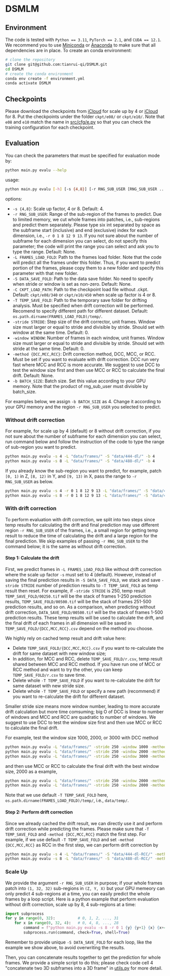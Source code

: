 # DSMLM

## Environment

The code is tested with `Python == 3.11`, `PyTorch == 2.1`, and `CUDA == 12.1`. 
We recommend you to use 
[Miniconda](https://docs.conda.io/en/latest/miniconda.html) or 
[Anaconda](https://www.anaconda.com/) to make sure that all dependencies are in 
place. To create an conda environment:
```bash
# clone the repository
git clone git@github.com:tianrui-qi/DSMLM.git
cd DSMLM
# create the conda environment
conda env create -f environment.yml
conda activate DSMLM
```

## Checkpoints

Please download the checkpoints from 
[iCloud](https://www.icloud.com/iclouddrive/05cFlVujbb2TkrWANiT04tdgQ#340) for 
scale up by 4 or 
[iCloud](https://www.icloud.com/iclouddrive/0e6maAxyFbHaA3MIGSYuivcOw#450) 
for 8. Put the checkpoints under the folder `ckpt/e08/` or `ckpt/e10/`.
Note that `e08` and `e10` match the name in 
[src/cfg/e.py](https://github.com/tianrui-qi/DSMLM/blob/main/src/cfg/e.py) so 
that you can check the training configuration for each checkpoint.

## Evaluation

You can check the parameters that must be specified for evaluation mode by:
```bash
python main.py evalu --help
```
usage:
```bash
python main.py evalu [-h] [-s {4,8}] [-r RNG_SUB_USER [RNG_SUB_USER ...]] -L FRAMES_LOAD_FOLD [-S DATA_SAVE_FOLD] [-C CKPT_LOAD_PATH] [-T TEMP_SAVE_FOLD] [-stride STRIDE] [-window WINDOW] [-method {DCC,MCC,RCC}] -b BATCH_SIZE
```
options:
-   `-s {4,8}`: Scale up factor, 4 or 8. Default: 4.
-   `-r RNG_SUB_USER`: Range of the sub-region of the frames to predict. Due to 
    limited memory, we cut whole frames into patches, i.e., sub-regions and 
    predict them separately. Please type six int separated by space as the 
    subframe start (inclusive) and end (exclusive) index for each dimension, 
    i.e., `-r 0 1 8 12 9 13`. If you not sure about the number of subframe for 
    each dimension you can select, do not specify this parameter; the code will 
    print the range you can select and ask you to type the range. Default: None.
-   `-L FRAMES_LOAD_FOLD`: Path to the frames load folder. Note that the code 
    will predict all the frames under this folder. Thus, if you want to predict 
    portion of the frames, please copy them to a new folder and specify this 
    parameter with that new folder.
-   `-S DATA_SAVE_FOLD`: Path to the data save folder. No need to specify when 
    stride or window is set as non-zero. Default: None.
-   `-C CKPT_LOAD_PATH`: Path to the checkpoint load file without .ckpt. 
    Default: `ckpt/e08/340` or `ckpt/e10/450` when scale up factor is 4 or 8.
-   `-T TEMP_SAVE_FOLD`: Path to the temporary save folder for drifting 
    analysis. Must be specified when drift correction will be performed. 
    Recomend to specify different path for different dataset.
    Default: `os.path.dirname(FRAMES_LOAD_FOLD)/temp/`.
-   `-stride STRIDE`: Step size of the drift corrector, unit frames. Window size
    must larger or equal to stride and divisible by stride. Should set with 
    window at the same time. Default: 0.
-   `-window WINDOW`: Number of frames in each window, unit frames. Window size 
    must larger or equal to stride and divisible by stride. Should set with 
    stride at the same time. Default: 0.
-   `-method {DCC,MCC,RCC}`: Drift correction method, DCC, MCC, or RCC. Must be 
    set if you want to evaluate with drift correction. DCC run very fast where 
    MCC and RCC is more accurate. We suggest to use DCC to test the window size 
    first and then use MCC or RCC to calculate the final drift. Default: None.
-   `-b BATCH_SIZE`: Batch size. Set this value according to your GPU memory. 
    Note that the product of rng_sub_user must divisible by batch_size.

For examples below, we assign `-b BATCH_SIZE` as 4. Change it according to your 
GPU memory and the region `-r RNG_SUB_USER` you selected to predict.

### Without drift correction

For example, for scale up by 4 (default) or 8 without drift correction, if you
not sure about the number of subframe for each dimension you can select, run 
command below and follow the instruction of the code to type the range of 
sub-region you want to predict.
```bash
python main.py evalu -s 4 -L "data/frames/" -S "data/444-dl/" -b 4
python main.py evalu -s 8 -L "data/frames/" -S "data/488-dl/" -b 4
```

If you already know the sub-region you want to predict, for example, patch 
`[0, 1)` in Z, `[8, 12)` in Y, and `[9, 13)` in X, pass the range to 
`-r RNG_SUB_USER` as below.
```bash
python main.py evalu -s 4 -r 0 1 8 12 9 13 -L "data/frames/" -S "data/444-dl/" -b 4
python main.py evalu -s 8 -r 0 1 8 12 9 13 -L "data/frames/" -S "data/488-dl/" -b 4
```

### With drift correction

To perform evaluation with drift correction, we split into two steps since temp 
results for calculating the drift and final prediction may use different region
`-r RNG_SUB_USER` of the frames, i.e., a small region for getting temp result to 
reduce the time of calculating the drift and a large region for the final 
prediction. We skip examples of passing `-r RNG_SUB_USER` to the command below; 
it is the same as without drift correction.

#### Step 1: Calculate the drift

First, we predict frames in `-L FRAMES_LOAD_FOLD` like without drift correction 
where the scale up factor `-s` must set to 4 (default). However, instead of 
saving the final prediction results in `-S DATA_SAVE_FOLD`, we stack and save 
`-stride STRIDE` number of prediction results to `-T TEMP_SAVE_FOLD` as temp 
result then reset. For example, if `-stride STRIDE` is 250, temp result 
`TEMP_SAVE_FOLD/00250.tif` will be the stack of frames 1-250 prediction results,
`TEMP_SAVE_FOLD/00500.tif` will be the stack of frames 251-500 prediction 
results, and so on. As a comparison, when predicting without drift correction, 
`DATA_SAVE_FOLD/00500.tif` will be the stack of frames 1-500 prediction results.
These temp results will be used to calculate the drift, and the final drift of 
each frames in all dimension will be saved in `TEMP_SAVE_FOLD/{DCC,MCC,RCC}.csv`
depend on the method you choose. 

We highly rely on cached temp result and drift value here:
-   Delete `TEMP_SAVE_FOLD/{DCC,MCC,RCC}.csv` if you want to re-calculate the 
    drift for same dataset with new window size; 
-   In addition, for MCC and RCC, delete `TEMP_SAVE_FOLD/r.csv`, temp result 
    shared between MCC and RCC method. If you have run one of MCC or RCC method 
    and want to try the other, you can keep `TEMP_SAVE_FOLD/r.csv` to save time. 
-   Delete whole `-T TEMP_SAVE_FOLD` if you want to re-calculate the drift for 
    same dataset with new stride size.
-   Delete whole `-T TEMP_SAVE_FOLD` or specify a new path (recommend) if you 
    want to re-calculate the drift for different dataset.

Smaller stride size means more window number, leading to more accurate drift
calculation but more time comsuming; big O of DCC is linear to number of windows
and MCC and RCC are quadratic to number of windows. We suggest to use DCC to 
test the window size first and then use MCC or RCC to calculate the final drift.

For example, test the window size 1000, 2000, or 3000 with DCC method
```bash
python main.py evalu -L "data/frames/" -stride 250 -window 1000 -method DCC -b 4
python main.py evalu -L "data/frames/" -stride 250 -window 2000 -method DCC -b 4
python main.py evalu -L "data/frames/" -stride 250 -window 3000 -method DCC -b 4
```
and then use MCC or RCC to calculate the final drift with the best window size, 
2000 as a example,
```bash
python main.py evalu -L "data/frames/" -stride 250 -window 2000 -method MCC -b 4
python main.py evalu -L "data/frames/" -stride 250 -window 2000 -method RCC -b 4
```
Note that we use default `-T TEMP_SAVE_FOLD` here, 
`os.path.dirname(FRAMES_LOAD_FOLD)/temp/`, i.e., `data/temp/`.

#### Step 2: Perform drift correction

Since we already cached the drift result, we can directly use it and perform 
drift correction while predicting the frames. Please make sure that 
`-T TEMP_SAVE_FOLD` and `-method {DCC,MCC,RCC}` match the first step. For 
example, if we use default `-T TEMP_SAVE_FOLD` and set `-method {DCC,MCC,RCC}` 
as RCC in the first step, we can perform drift correction by
```bash
python main.py evalu -s 4 -L "data/frames/" -S "data/444-dl-RCC/" -method RCC -b 4
python main.py evalu -s 8 -L "data/frames/" -S "data/488-dl-RCC/" -method RCC -b 4
```

### Scale Up

We provide the argument `-r RNG_SUB_USER` in purpose; if your whole frames patch 
into `(1, 32, 32)` sub-regions in `(Z, Y, X)` but your GPU memeory can only 
predict 4 sub-regions at a time, you can easily predict the whole frames by 
a loop script. Here is a python example that perform evaluation without drift 
correction, scale up by 8, 4 sub-regions at a time:
```python
import subprocess
for y in range(0, 32):          # 0, 1, 2, ..., 31
    for x in range(0, 32, 4):   # 0, 4, 8, ..., 28
        command = f"python main.py evalu -s 8 -r 0 1 {y} {y+1} {x} {x+4} -L data/frames/ -S data/488-dl-(00-01-{y:02d}-{y+1:02d}-{x:02d}-{x+4:02d})/ -b 4"
        subprocess.run(command, check=True, shell=True)
```
Remember to provide unique `-S DATA_SAVE_FOLD` for each loop, like the example 
we show above, to avoid overwriting the results.

Then, you can concatenate results together to get the prediction for whole 
frames. We provide a simple script to do this; please check code cell 4 
"concatenate two 3D subframes into a 3D frame" in 
[utils.py](https://github.com/tianrui-qi/DSMLM/blob/main/util.ipynb) for more
detail.
